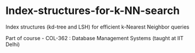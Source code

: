 # Index-structures-for-k-NN-search
Index structures (kd-tree and LSH) for efficient k-Nearest Neighbor queries 

Part of course - COL-362 : Database Management Systems (taught at IIT Delhi)
